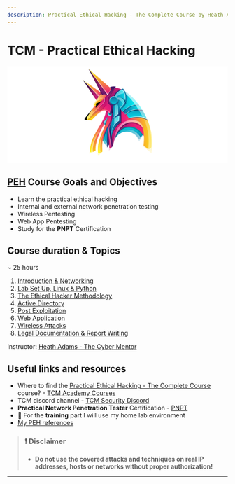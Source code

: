```yaml
---
description: Practical Ethical Hacking - The Complete Course by Heath Adams
---
```


# TCM - Practical Ethical Hacking

![Practical Ethical Hacking - academy.tcm-sec.com - © TCM Security](pehassets/peh.png)

## [PEH](https://academy.tcm-sec.com/p/practical-ethical-hacking-the-complete-course) Course Goals and Objectives

* Learn the practical ethical hacking
* Internal and external network penetration testing
* Wireless Pentesting
* Web App Pentesting
* Study for the **PNPT** Certification

## Course duration & Topics

~	25 hours

1. [Introduction & Networking](1-intro/README.md)
2. [Lab Set Up, Linux & Python](2-lab/README.md)
3. [The Ethical Hacker Methodology](3-eth-hack/README.md)
5. [Active Directory](4-active-directory/README.md)
6. [Post Exploitation](5-post-exploitation/README.md)
7. [Web Application](6-webapp/README.md)
8. [Wireless Attacks](7-wireless/README.md)
9. [Legal Documentation & Report Writing](8-report/README.md)

Instructor: [Heath Adams - The Cyber Mentor](https://www.thecybermentor.com/)

## Useful links and resources

* Where to find the [Practical Ethical Hacking - The Complete Course](https://academy.tcm-sec.com/p/practical-ethical-hacking-the-complete-course) course? - [TCM Academy Courses](https://academy.tcm-sec.com/courses)
* TCM discord channel - [TCM Security Discord](https://discord.gg/tcm)
* **Practical Network Penetration Tester** Certification - [PNPT](https://certifications.tcm-sec.com/pnpt/)
* 🔬 For the **training** part I will use my home lab environment
* [My PEH references](peh-references.md)

> ### ❗ Disclaimer
>
> * **Do not use the covered attacks and techniques on real IP addresses, hosts or networks without proper authorization!**

---

